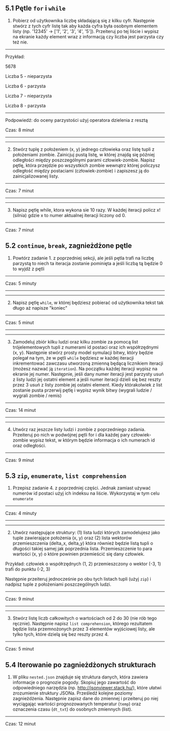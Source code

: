 ## 5.1 Pętle `for` i `while`

1. Pobierz od użytkownika liczbę składającą się z kilku cyfr. Następnie stwórz z tych cyfr listę tak aby każda cyfra była osobnym elementem listy (np. '12345' -> ['1', '2', '3', '4', '5']). Przeiteruj po tej liście i wypisz na ekranie każdy element wraz z informacją czy liczba jest parzysta czy też nie.
---

Przykład:

5678

Liczba 5 - nieparzysta

Liczba 6 - parzysta

Liczba 7 - nieparzysta

Liczba 8 - parzysta

------

Podpowiedź: do oceny parzystości użyj operatora dzielenia z resztą

Czas: 8 minut

---

---


2. Stwórz tuplę z położeniem (x, y) jednego człowieka oraz listę tupli z położeniami zombie. Zainicjuj pustą listę, w której znajdą się później odległości między poszczególnymi parami człowiek-zombie. Napisz pętlę, która przejdzie po wszystkich zombie wewnątrz której policzysz odległość między postaciami (człowiek-zombie) i zapiszesz ją do zainicjalizowanej listy.

---

Czas: 7 minut

---

---


3. Napisz pętlę while, ktora wykona sie 10 razy. W każdej iteracji policz x! (silnia) gdzie x to numer aktualnej iteracji liczony od 0.

---

Czas: 7 minut

## 5.2 `continue`, `break`, zagnieżdżone pętle

1. Powtórz zadanie 1. z poprzedniej sekcji, ale jeśli pętla trafi na liczbę parzystą to niech ta iteracja zostanie pominięta a jeśli liczbą tą będzie 0 to wyjdź z pętli

---

Czas: 5 minuty

---

---

2. Napisz pętlę `while`, w której będziesz pobierać od użytkownika tekst tak długo aż napisze "koniec"

---

Czas: 5 minut

---

---

3. Zamodeluj zbiór kilku ludzi oraz kilku zombie za pomocą list trójelementowych tupli z numerami id postaci oraz ich współrzędnymi (x, y). Następnie stwórz prosty model symulacji bitwy, który będzie polegał na tym, że w pętli `while` będziesz w każdej iteracji inkrementować zawczasu utworzoną zmienną będącą licznikiem iteracji (możesz nazwać ją `iteration`). Na początku każdej iteracji wypisz na ekranie jej numer. Następnie, jeśli dany numer iteracji jest parzysty usuń z listy ludzi jej ostatni element a jeśli numer iteracji dzieli się bez reszty przez 3 usuń z listy zombie jej ostatni element. Kiedy którakolwiek z list zostanie pusta przerwij pętlę i wypisz wynik bitwy (wygrali ludzie / wygrali zombie / remis)

---

Czas: 14 minut

---

---

4. Utwórz raz jeszcze listy ludzi i zombie z poprzedniego zadania. Przeiteruj po nich w podwójnej pętli for i dla każdej pary człowiek-zombie wypisz tekst, w którym będzie informacja o ich numerach id oraz odległości.

---

Czas: 9 minut


## 5.3 `zip`, `enumerate`, `list comprehension`

1. Przepisz zadanie 4. z poprzedniej części. Jednak zamiast używać numerów id postaci użyj ich indeksu na liście. Wykorzystaj w tym celu `enumerate`

---

Czas: 4 minuty

---

---

2. Utwórz następujące struktury: (1) lista ludzi których zamodelujesz jako tuple zawierające położenia (x, y) oraz (2) lista wektorów przemieszczenia (delta_x, delta_y) która również będzie listą tupli o długości takiej samej jak poprzednia lista. Przemieszczenie to para wartości (x, y) o które powinien przemieścić się dany człowiek.

Przykład: człowiek o współrzędnych (1, 2) przemieszczony o wektor (-3, 1) trafi do punktu (-2, 3)

Następnie przeiteruj jednocześnie po obu tych listach tupli (użyj `zip`) i nadpisz tuple z położeniami poszczególnych ludzi.

---

Czas: 9 minut

---

---

3. Stwórz listę liczb całkowitych o wartościach od 2 do 30 (nie rób tego ręcznie). Następnie napisz `list comprehension`, którego rezultatem będzie lista przemnożonych przez 3 elementów wyjściowej listy, ale tylko tych, które dzielą się bez reszty przez 4.

---

Czas: 5 minut

## 5.4 Iterowanie po zagnieżdżonych strukturach

1. W pliku `nested.json` znajduje się struktura danych, która zawiera informacje o prognozie pogody. Skopiuj jego zawartość do odpowiedniego narzędzia (np. http://jsonviewer.stack.hu/), które ułatwi zrozumienie struktury JSONa. Prześledź kolejne poziomy zagnieżdżenia. Następnie zapisz dane do zmiennej i przeiteruj po niej wyciągając wartości prognozowanych temperatur (`temp`) oraz oznaczenia czasu (`dt_txt`) do osobnych zmiennych (list).

---

Czas: 12 minut
